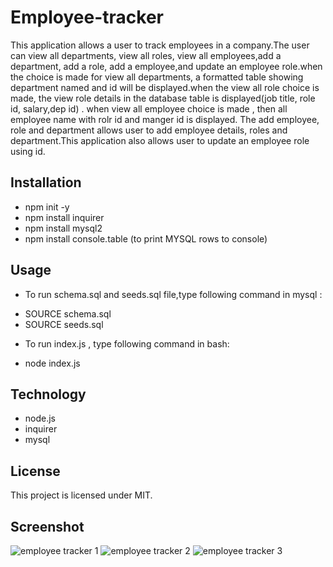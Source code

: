 # Employee-tracker
This application allows a user to track employees in a company.The user can view all departments, view all roles, view all employees,add a department, add a role, add a employee,and update an employee role.when the choice is made for view all departments, a formatted table showing department named and id will be displayed.when the view all role  choice is made, the view role details in the database table is displayed(job title, role id, salary,dep id) . when view all employee choice is made , then all employee name with rolr id and manger id is displayed. The add employee, role and department allows user to add employee details, roles and department.This application also allows user to update an employee role using id.
## Installation
* npm init -y
* npm install inquirer
* npm install mysql2
* npm install console.table (to print MYSQL rows to console)
## Usage
* To run schema.sql and seeds.sql file,type following command in mysql :
- SOURCE schema.sql
- SOURCE seeds.sql 
* To run index.js , type following command in bash:
- node index.js
## Technology
- node.js
- inquirer
- mysql
## License 
This project is licensed under MIT.
## Screenshot

![employee tracker 1](https://user-images.githubusercontent.com/41078587/152723564-a2111e19-3b15-47d1-b40f-1bac9e48cbed.png)
![employee tracker 2](https://user-images.githubusercontent.com/41078587/152723607-d23a8db4-e3ec-44ea-9190-35d1e31aaea6.png)
![employee tracker 3](https://user-images.githubusercontent.com/41078587/152723643-6ffb0772-89c1-46f8-b4a6-a5634f1de4aa.png)
